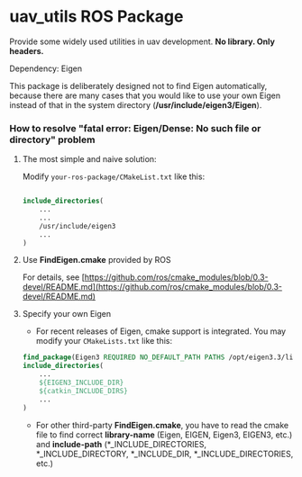 # uav_utils ROS Package

Provide some widely used utilities in uav development. **No library. Only headers.**

Dependency: Eigen

This package is deliberately designed not to find Eigen automatically, because there are many cases that you would like to use your own Eigen instead of that in the system directory (**/usr/include/eigen3/Eigen**).

### How to resolve "fatal error: Eigen/Dense: No such file or directory" problem

1. The most simple and naive solution:

	Modify `your-ros-package/CMakeList.txt` like this:
	
	```cmake

	include_directories(
		...
		...
		/usr/include/eigen3
		...
	)
	```

2. Use **FindEigen.cmake** provided by ROS
	
	For details, see [https://github.com/ros/cmake_modules/blob/0.3-devel/README.md](https://github.com/ros/cmake_modules/blob/0.3-devel/README.md)

3. Specify your own Eigen
	
	* For recent releases of Eigen, cmake support is integrated. You may modify your `CMakeLists.txt` like this:

	``` cmake
	find_package(Eigen3 REQUIRED NO_DEFAULT_PATH PATHS /opt/eigen3.3/lib/x86_64-linux-gnu/cmake)
	include_directories(
  		...
  		${EIGEN3_INCLUDE_DIR}
  		${catkin_INCLUDE_DIRS}
  		...
	)

	```

	* For other third-party **FindEigen.cmake**, you have to read the cmake file to find correct **library-name** (Eigen, EIGEN, Eigen3, EIGEN3, etc.) and **include-path** (*_INCLUDE_DIRECTORIES, *_INCLUDE_DIRECTORY, *_INCLUDE_DIR, *_INCLUDE_DIRECTORIES, etc.)